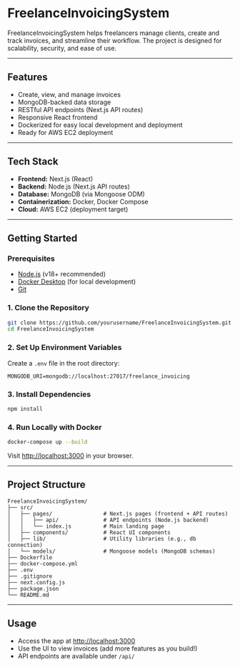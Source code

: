 # FreelanceInvoicingSystem

FreelanceInvoicingSystem helps freelancers manage clients, create and track invoices, and streamline their workflow. The project is designed for scalability, security, and ease of use.

---

## Features
- Create, view, and manage invoices
- MongoDB-backed data storage
- RESTful API endpoints (Next.js API routes)
- Responsive React frontend
- Dockerized for easy local development and deployment
- Ready for AWS EC2 deployment

---

## Tech Stack
- **Frontend:** Next.js (React)
- **Backend:** Node.js (Next.js API routes)
- **Database:** MongoDB (via Mongoose ODM)
- **Containerization:** Docker, Docker Compose
- **Cloud:** AWS EC2 (deployment target)

---

## Getting Started

### Prerequisites
- [Node.js](https://nodejs.org/) (v18+ recommended)
- [Docker Desktop](https://www.docker.com/products/docker-desktop/) (for local development)
- [Git](https://git-scm.com/)

### 1. Clone the Repository
```sh
git clone https://github.com/yourusername/FreelanceInvoicingSystem.git
cd FreelanceInvoicingSystem
```

### 2. Set Up Environment Variables
Create a `.env` file in the root directory:
```
MONGODB_URI=mongodb://localhost:27017/freelance_invoicing
```

### 3. Install Dependencies
```sh
npm install
```

### 4. Run Locally with Docker
```sh
docker-compose up --build
```
Visit [http://localhost:3000](http://localhost:3000) in your browser.

---

## Project Structure
```
FreelanceInvoicingSystem/
├── src/
│   ├── pages/                # Next.js pages (frontend + API routes)
│   │   ├── api/              # API endpoints (Node.js backend)
│   │   └── index.js          # Main landing page
│   ├── components/           # React UI components
│   ├── lib/                  # Utility libraries (e.g., db connection)
│   └── models/               # Mongoose models (MongoDB schemas)
├── Dockerfile
├── docker-compose.yml
├── .env
├── .gitignore
├── next.config.js
├── package.json
└── README.md
```

---

##  Usage
- Access the app at [http://localhost:3000](http://localhost:3000)
- Use the UI to view invoices (add more features as you build!)
- API endpoints are available under `/api/`


